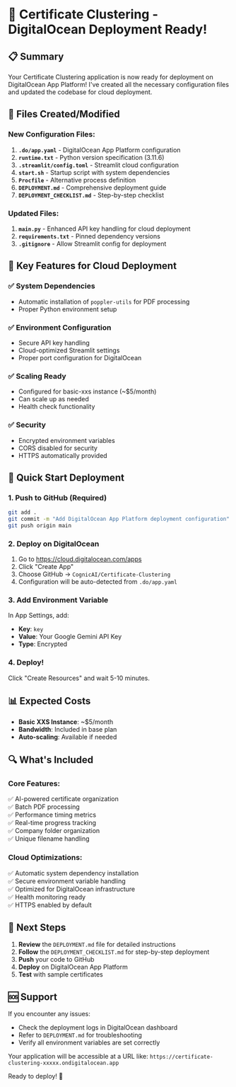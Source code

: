 # 🚀 Certificate Clustering - DigitalOcean Deployment Ready!

## 📋 Summary

Your Certificate Clustering application is now ready for deployment on DigitalOcean App Platform! I've created all the necessary configuration files and updated the codebase for cloud deployment.

## 📁 Files Created/Modified

### New Configuration Files:
1. **`.do/app.yaml`** - DigitalOcean App Platform configuration
2. **`runtime.txt`** - Python version specification (3.11.6)
3. **`.streamlit/config.toml`** - Streamlit cloud configuration
4. **`start.sh`** - Startup script with system dependencies
5. **`Procfile`** - Alternative process definition
6. **`DEPLOYMENT.md`** - Comprehensive deployment guide
7. **`DEPLOYMENT_CHECKLIST.md`** - Step-by-step checklist

### Updated Files:
1. **`main.py`** - Enhanced API key handling for cloud deployment
2. **`requirements.txt`** - Pinned dependency versions
3. **`.gitignore`** - Allow Streamlit config for deployment

## 🔧 Key Features for Cloud Deployment

### ✅ System Dependencies
- Automatic installation of `poppler-utils` for PDF processing
- Proper Python environment setup

### ✅ Environment Configuration
- Secure API key handling
- Cloud-optimized Streamlit settings
- Proper port configuration for DigitalOcean

### ✅ Scaling Ready
- Configured for basic-xxs instance (~$5/month)
- Can scale up as needed
- Health check functionality

### ✅ Security
- Encrypted environment variables
- CORS disabled for security
- HTTPS automatically provided

## 🚀 Quick Start Deployment

### 1. Push to GitHub (Required)
```bash
git add .
git commit -m "Add DigitalOcean App Platform deployment configuration"
git push origin main
```

### 2. Deploy on DigitalOcean
1. Go to https://cloud.digitalocean.com/apps
2. Click "Create App"
3. Choose GitHub → `CognicAI/Certificate-Clustering`
4. Configuration will be auto-detected from `.do/app.yaml`

### 3. Add Environment Variable
In App Settings, add:
- **Key**: `key`
- **Value**: Your Google Gemini API Key
- **Type**: Encrypted

### 4. Deploy!
Click "Create Resources" and wait 5-10 minutes.

## 📊 Expected Costs
- **Basic XXS Instance**: ~$5/month
- **Bandwidth**: Included in base plan
- **Auto-scaling**: Available if needed

## 🔍 What's Included

### Core Features:
✅ AI-powered certificate organization  
✅ Batch PDF processing  
✅ Performance timing metrics  
✅ Real-time progress tracking  
✅ Company folder organization  
✅ Unique filename handling  

### Cloud Optimizations:
✅ Automatic system dependency installation  
✅ Secure environment variable handling  
✅ Optimized for DigitalOcean infrastructure  
✅ Health monitoring ready  
✅ HTTPS enabled by default  

## 📝 Next Steps

1. **Review** the `DEPLOYMENT.md` file for detailed instructions
2. **Follow** the `DEPLOYMENT_CHECKLIST.md` for step-by-step deployment
3. **Push** your code to GitHub
4. **Deploy** on DigitalOcean App Platform
5. **Test** with sample certificates

## 🆘 Support

If you encounter any issues:
- Check the deployment logs in DigitalOcean dashboard
- Refer to `DEPLOYMENT.md` for troubleshooting
- Verify all environment variables are set correctly

Your application will be accessible at a URL like:
`https://certificate-clustering-xxxxx.ondigitalocean.app`

Ready to deploy! 🎉
